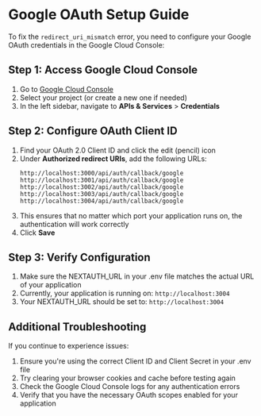 # Google OAuth Setup Guide

To fix the `redirect_uri_mismatch` error, you need to configure your Google OAuth credentials in the Google Cloud Console:

## Step 1: Access Google Cloud Console

1. Go to [Google Cloud Console](https://console.cloud.google.com/)
2. Select your project (or create a new one if needed)
3. In the left sidebar, navigate to **APIs & Services** > **Credentials**

## Step 2: Configure OAuth Client ID

1. Find your OAuth 2.0 Client ID and click the edit (pencil) icon
2. Under **Authorized redirect URIs**, add the following URLs:
   ```
   http://localhost:3000/api/auth/callback/google
   http://localhost:3001/api/auth/callback/google
   http://localhost:3002/api/auth/callback/google
   http://localhost:3003/api/auth/callback/google
   http://localhost:3004/api/auth/callback/google
   ```
3. This ensures that no matter which port your application runs on, the authentication will work correctly
4. Click **Save**

## Step 3: Verify Configuration

1. Make sure the NEXTAUTH_URL in your .env file matches the actual URL of your application
2. Currently, your application is running on: `http://localhost:3004`
3. Your NEXTAUTH_URL should be set to: `http://localhost:3004`

## Additional Troubleshooting

If you continue to experience issues:

1. Ensure you're using the correct Client ID and Client Secret in your .env file
2. Try clearing your browser cookies and cache before testing again
3. Check the Google Cloud Console logs for any authentication errors
4. Verify that you have the necessary OAuth scopes enabled for your application 